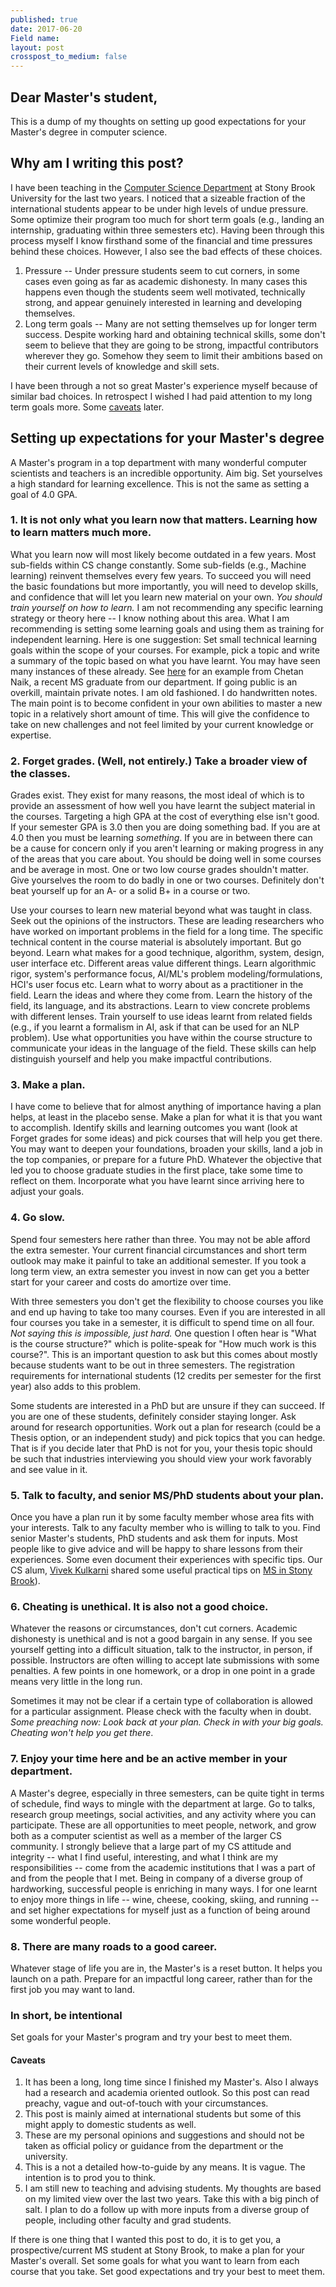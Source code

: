 ```yaml
---
published: true
date: 2017-06-20 
Field name: 
layout: post
crosspost_to_medium: false
---
```

## Dear Master&#39;s student, ##

This is a dump of my thoughts on setting up good expectations for your Master&#39;s degree in computer science.

## Why am I writing this post? ##

I have been teaching in the <a href="https://www.cs.stonybrook.edu/">Computer Science Department</a> at Stony Brook University for the last two years. I noticed that a sizeable fraction of the  international students appear to be under high levels of undue pressure. Some optimize their program too much for short term goals (e.g., landing an internship, graduating within three semesters etc). Having been through this process myself I know firsthand some of the financial and time pressures behind these choices. However, I also see the bad effects of these choices.

1. Pressure -- Under pressure students seem to cut corners, in some cases even going as far as academic dishonesty. In many cases this happens even though the students seem well motivated, technically strong, and appear genuinely interested in learning and developing themselves.
2. Long term goals -- Many are not setting themselves up for longer term success. Despite working hard and obtaining technical skills, some don&#39;t seem to believe that they are going to be strong, impactful contributors wherever they go. Somehow they seem to limit their ambitions based on their current levels of knowledge and skill sets.

I have been through a not so great Master&#39;s experience myself because of similar bad choices. In retrospect I wished I had paid attention to my long term goals more. Some [caveats](#caveats) later.

## Setting up expectations for your Master&#39;s degree ##

A Master&#39;s program in a top department with many wonderful computer scientists and teachers is an incredible opportunity.  Aim big. Set yourselves a high standard for learning excellence. This is not the same as setting a goal of 4.0 GPA.

### 1. It is not only what you learn now that matters. Learning how to learn matters much more. ###

What you learn now will most likely become outdated in a few years. Most sub-fields within CS change constantly. Some sub-fields (e.g., Machine learning) reinvent themselves every few years. To succeed you will need the basic foundations but more importantly, you will need to develop skills, and confidence that will let you learn new material on your own. _You should train yourself on how to learn._ 
I am not recommending any specific learning strategy or theory here -- I know nothing about this area. What I am recommending is setting some learning goals and using them as training for independent learning. Here is one suggestion: Set small technical learning goals within the scope of your courses. For example, pick a topic and write a summary of the topic based on what you have learnt. You may have seen many instances of these already. See <a href="http://chetannaik.github.io/">here</a> for an example from Chetan Naik, a recent MS graduate from our department. If going public is an overkill, maintain private notes. I am old fashioned. I do handwritten notes. The main point is to become confident in your own abilities to master a new topic in a relatively short amount of time. This will give the confidence to take on new challenges and not feel limited by your current knowledge or expertise.

### 2. Forget grades. (Well, not entirely.) Take a broader view of the classes. ###

Grades exist. They exist for many reasons, the most ideal of which is to provide an assessment of how well you have learnt the subject material in the courses. Targeting a high GPA at the cost of everything else isn&#39;t good. If your semester GPA is 3.0 then you are doing something bad. If you are at 4.0 then you must be learning _something_. If you are in between there can be a cause for concern only if you aren&#39;t learning or making progress in any of the areas that you care about. You should be doing well in some courses and be average in most. One or two low course grades shouldn&#39;t matter. Give yourselves the room to do badly in one or two courses. Definitely don&#39;t beat yourself up for an A- or a solid B+ in a course or two.

Use your courses to learn new material beyond what was taught in class. Seek out the opinions of the instructors. These are leading researchers who have worked on important problems in the field for a long time. The specific technical content in the course material is absolutely important. But go beyond. Learn what makes for a good technique, algorithm, system, design, user interface etc. Different areas value different things. Learn algorithmic rigor, system&#39;s performance focus, AI/ML&#39;s problem modeling/formulations, HCI&#39;s user focus etc. Learn what to worry about as a practitioner in the field. Learn the ideas and where they come from. Learn the history of the field, its language, and its abstractions. Learn to view concrete problems with different lenses. Train yourself to use ideas learnt from related fields (e.g., if you learnt a formalism in AI, ask if that can be used for an NLP problem). Use what opportunities you have within the course structure to communicate your ideas in the language of the field. These skills can help distinguish yourself and help you make impactful contributions. 

### 3. Make a plan. ###

I have come to believe that for almost anything of importance having a plan helps, at least in the placebo sense. Make a plan for what it is that you want to accomplish. Identify skills and learning outcomes you want (look at Forget grades for some ideas) and pick courses that will help you get there. You may want to deepen your foundations, broaden your skills, land a job in the top companies, or prepare for a future PhD. Whatever the objective that led you to choose graduate studies in the first place, take some time to reflect on them. Incorporate what you have learnt since arriving here to adjust your goals.

### 4. Go slow. ###

Spend four semesters here rather than three. You may not be able afford the extra semester. Your current financial circumstances and short term outlook may make it painful to take an additional semester. If you took a long term view, an extra semester you invest in now can get you a better start for your career and costs do amortize over time.

With three semesters you don't get the flexibility to choose courses you like and end up having to take too many courses. Even if you are interested in all four courses you take in a semester, it is difficult to spend time on all four. _Not saying this is impossible, just hard._ One question I often hear is &quot;What is the course structure?&quot; which is polite-speak for &quot;How much work is this course?&quot;. This is an important question to ask but this comes about mostly because students want to be out in three semesters. The registration requirements for international students (12 credits per semester for the first year) also adds to this problem. 

Some students are interested in a PhD but are unsure if they can succeed. If you are one of these students, definitely consider staying longer. Ask around for research opportunities. Work out a plan for research (could be a Thesis option, or an independent study) and pick topics that you can hedge. That is if you decide later that PhD is not for you, your thesis topic should be such that industries interviewing you should view your work favorably and see value in it.

### 5. Talk to faculty, and senior MS/PhD students about your plan. ###

Once you have a plan run it by some faculty member whose area fits with your interests. Talk to any faculty member who is willing to talk to you. Find senior Master&#39;s students, PhD students and ask them for inputs. Most people like to give advice and will be happy to share lessons from their experiences. Some even document their experiences with specific tips. Our CS alum, <a href="http://viveksck.github.io/">Vivek Kulkarni</a> shared some useful practical tips on <a href="https://medium.com/@viveksck/acing-your-masters-at-stony-brook-8d4b92cc49fc">MS in Stony Brook</a>).

### 6. Cheating is unethical. It is also not a good choice. ###

Whatever the reasons or circumstances, don&#39;t cut corners. Academic dishonesty is unethical and is not a good bargain in any sense. If you see yourself getting into a difficult situation, talk to the instructor, in person, if possible. Instructors are often willing to accept late submissions with some penalties. A few points in one homework, or a drop in one point in a grade means very little in the long run.

Sometimes it may not be clear if a certain type of collaboration is allowed for a particular assignment. Please check with the faculty when in doubt. _Some preaching now:  Look back at your plan. Check in with your big goals. Cheating won't help you get there_. 

### 7. Enjoy your time here and be an active member in your department. ###

A Master&#39;s degree, especially in three semesters, can be quite tight in terms of schedule, find ways to mingle with the department at large. Go to talks, research group meetings, social activities, and any activity where you can participate. These are all opportunities to meet people, network, and grow both as a computer scientist as well as a member of the larger CS community. I strongly believe that a large part of my CS attitude and integrity -- what I find useful, interesting, and what I think are my responsibilities -- come from the academic institutions that I was a part of and from the people that I met. Being in company of a diverse group of hardworking, successful people is enriching in many ways. I for one learnt to enjoy more things in life -- wine, cheese, cooking, skiing, and running -- and set higher expectations for myself just as a function of being around some wonderful people.

### 8. There are many roads to a good career. ###

Whatever stage of life you are in, the Master&#39;s is a reset button. It helps you launch on a path. Prepare for an impactful long career, rather than for the first job you may want to land.

### In short, be intentional ###

Set goals for your Master&#39;s program and try your best to meet them.

#### Caveats #### 
<a name="caveats"></a>

1. It has been a long, long time since I finished my Master&#39;s. Also I always had a research and academia oriented outlook. So this post can read preachy, vague and out-of-touch with your circumstances. 
2. This post is mainly aimed at international students but some of this might apply to domestic students as well.
3. These are my personal opinions and suggestions and should not be taken as official policy or guidance from the department or the university.
4. This is a not a detailed how-to-guide by any means. It is vague. The intention is to prod you to think.
5. I am still new to teaching and advising students. My thoughts are based on my limited view over the last two years. Take this with a big pinch of salt. I plan to do a follow up with more inputs from a diverse group of people, including other faculty and grad students.

If there is one thing that I wanted this post to do, it is to get you, a prospective/current MS student at Stony Brook, to make a plan for your Master&#39;s overall. Set some goals for what you want to learn from each course that you take. Set good expectations and try your best to meet them.
